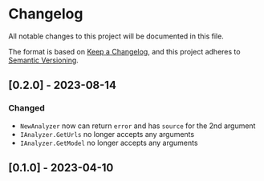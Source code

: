 # Changelog

All notable changes to this project will be documented in this file.

The format is based on [Keep a Changelog](https://keepachangelog.com/en/1.1.0/),
and this project adheres to [Semantic Versioning](https://semver.org/spec/v2.0.0.html).


## [0.2.0] - 2023-08-14

### Changed
- `NewAnalyzer` now can return `error` and has `source` for the 2nd argument
- `IAnalyzer.GetUrls` no longer accepts any arguments
- `IAnalyzer.GetModel` no longer accepts any arguments

## [0.1.0] - 2023-04-10

